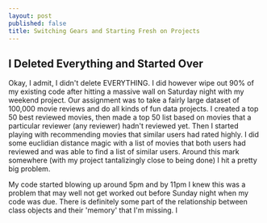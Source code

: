 ```yaml
---
layout: post
published: false
title: Switching Gears and Starting Fresh on Projects
---
```

## I Deleted Everything and Started Over

Okay, I admit, I didn't delete EVERYTHING. I did however wipe out 90% of my
existing code after hitting a massive wall on Saturday night with my weekend
project. Our assignment was to take a fairly large dataset of 100,000 movie reviews
and do all kinds of fun data projects. I created a top 50 best reviewed movies, then
made a top 50 list based on movies that a particular reviewer (any reviewer)
hadn't reviewed yet. Then I started playing with recommending movies that similar
users had rated highly. I did some euclidian distance magic with a list of movies
that both users had reviewed and was able to find a list of similar users. Around
this mark somewhere (with my project tantalizingly close to being done) I hit a
pretty big problem.

My code started blowing up around 5pm and by 11pm I knew this was a problem that
may well not get worked out before Sunday night when my code was due. There is
definitely some part of the relationship between class objects and their 'memory'
that I'm missing. I
